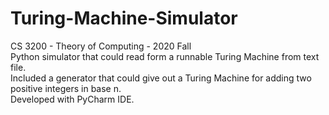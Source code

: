 # Turing-Machine-Simulator
CS 3200 - Theory of Computing - 2020 Fall<br/>
Python simulator that could read form a runnable Turing Machine from text file.<br/>
Included a generator that could give out a Turing Machine for adding two positive integers in base n.<br/>
Developed with PyCharm IDE.
